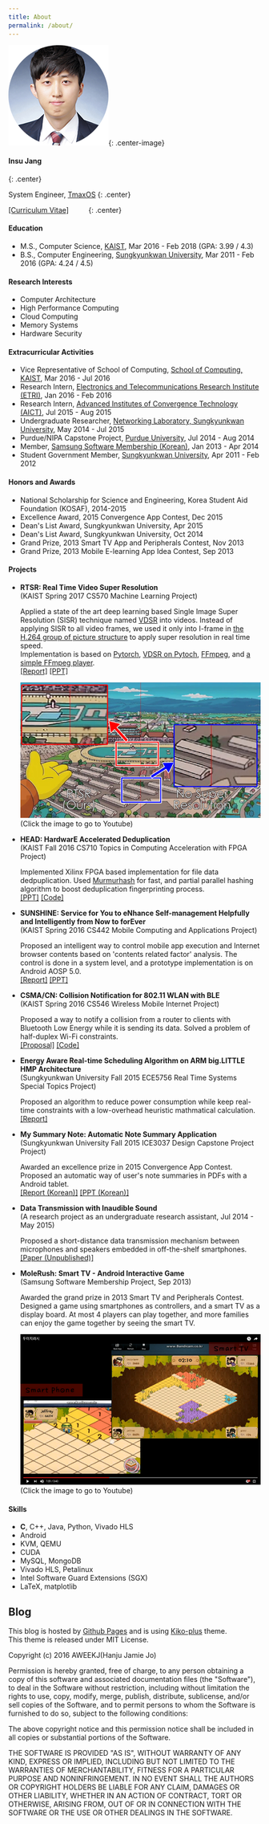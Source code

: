 ```yaml
---
title: About
permalink: /about/
---
```


![profile](/assets/images/profile.png){: .center-image}

#### Insu Jang
{: .center}

System Engineer, [TmaxOS](http://tmaxos.com)
{: .center}

[[Curriculum Vitae]](/assets/cv/cv_insujang.pdf) &nbsp;&nbsp;
<a href="https://github.com/{{ site.author.github }}"><i class="fa fa-github fa-lg" aria-hidden="true"></i></a> &nbsp;&nbsp;
<a href="https://www.linkedin.com/in/{{ site.author.linkedin }}"><i class="fa fa-linkedin fa-lg" aria-hidden="true"></i></a> &nbsp;&nbsp;
<a href="mailto:{{ site.author.email }}"><i class="fa fa-envelope fa-lg" aria-hidden="true"></i></a>
{: .center}

#### Education
- M.S., Computer Science,  [KAIST](http://www.kaist.edu/html/en/index.html), Mar 2016 - Feb 2018 (GPA: 3.99 / 4.3)
- B.S., Computer Engineering, [Sungkyunkwan University](http://www.skku.edu/eng_home/index.jsp), Mar 2011 - Feb 2016 (GPA: 4.24 / 4.5)

#### Research Interests
- Computer Architecture
- High Performance Computing
- Cloud Computing
- Memory Systems
- Hardware Security


#### Extracurricular Activities
- Vice Representative of School of Computing, [School of Computing, KAIST](https://cs.kaist.ac.kr), Mar 2016 - Jul 2016
- Research Intern, [Electronics and Telecommunications Research Institute (ETRI)](https://etri.re.kr/eng/main/main.etri), Jan 2016 - Feb 2016
- Research Intern, [Advanced Institutes of Convergence Technology (AICT)](http://aict.snu.ac.kr/eng/), Jul 2015 - Aug 2015
- Undergraduate Researcher, [Networking Laboratory, Sungkyunkwan University](http://monet.skku.edu/), May 2014 - Jul 2015
- Purdue/NIPA Capstone Project, [Purdue University](http://www.purdue.edu/), Jul 2014 - Aug 2014
- Member, [Samsung Software Membership (Korean)](http://secmem.org/), Jan 2013 - Apr 2014
- Student Government Member, [Sungkyunkwan University](http://www.skku.edu/eng_home/index.jsp), Apr 2011 - Feb 2012


#### Honors and Awards
- National Scholarship for Science and Engineering, Korea Student Aid Foundation (KOSAF), 2014-2015
- Excellence Award, 2015 Convergence App Contest, Dec 2015
- Dean's List Award, Sungkyunkwan University, Apr 2015
- Dean's List Award, Sungkyunkwan University, Oct 2014
- Grand Prize, 2013 Smart TV App and Peripherals Contest, Nov 2013
- Grand Prize, 2013 Mobile E-learning App Idea Contest, Sep 2013

#### Projects
- **RTSR: Real Time Video Super Resolution**  
(KAIST Spring 2017 CS570 Machine Learning Project)

    Applied a state of the art deep learning based Single Image Super Resolution (SISR) technique named [VDSR](http://www.cv-foundation.org/openaccess/content_cvpr_2016/html/Kim_Accurate_Image_Super-Resolution_CVPR_2016_paper.html) into videos.
    Instead of applying SISR to all video frames, we used it only into I-frame in [the H.264 group of picture structure](https://en.wikipedia.org/wiki/Group_of_pictures) to apply super resolution in real time speed.  
    Implementation is based on [Pytorch](http://pytorch.org/), [VDSR on Pytoch](https://github.com/twtygqyy/pytorch-vdsr),
    [FFmpeg](https://www.ffmpeg.org/), and [a simple FFmpeg player](https://github.com/Akagi201/ffmpeg-player).  
    [[Report]](/assets/pdf/cs570_final.pdf)
    [[PPT]](/assets/pdf/cs570_final_ppt.pdf)

    [![rtsr](/assets/images/projects/rtsr_thumbnail.png)](https://youtu.be/_cVU23W_Jt8)
    (Click the image to go to Youtube)

- **HEAD: HardwarE Accelerated Deduplication**  
(KAIST Fall 2016 CS710 Topics in Computing Acceleration with FPGA Project)

    Implemented Xilinx FPGA based implementation for file data dedpuplication.
    Used [Murmurhash](https://en.wikipedia.org/wiki/MurmurHash) for fast, and partial parallel hashing algorithm to boost deduplication fingerprinting process.  
    [[PPT]](/assets/pdf/cs710_final_ppt.pdf)
    [[Code]](https://github.com/insujang/HEAD)

- **SUNSHINE: Service for You to eNhance Self-management Helpfully and Intelligently from Now to forEver**  
(KAIST Spring 2016 CS442 Mobile Computing and Applications Project)

    Proposed an intelligent way to control mobile app execution and Internet browser contents based on
    'contents related factor' analysis. The control is done in a system level, and a prototype implementation is on Android AOSP 5.0.  
    [[Report]](/assets/pdf/cs442_final.pdf)
    [[PPT]](/assets/pdf/cs442_final_ppt.pdf)

- **CSMA/CN: Collision Notification for 802.11 WLAN with BLE**  
(KAIST Spring 2016 CS546 Wireless Mobile Internet Project)

    Proposed a way to notify a collision from a router to clients with Bluetooth Low Energy while it is sending its data. Solved a problem of half-duplex Wi-Fi constraints.  
    [[Proposal]](/assets/pdf/cs546_proposal.pdf)
    [[Code]](https://github.com/insujang/csmacn)

- **Energy Aware Real-time Scheduling Algorithm on ARM big.LITTLE HMP Architecture**  
(Sungkyunkwan University Fall 2015 ECE5756 Real Time Systems Special Topics Project)

    Proposed an algorithm to reduce power consumption while keep real-time constraints
    with a low-overhead heuristic mathmatical calculation.  
    [[Report]](/assets/pdf/ece5756_final.pdf)

- **My Summary Note: Automatic Note Summary Application**  
(Sungkyunkwan University Fall 2015 ICE3037 Design Capstone Project Project)

    Awarded an excellence prize in 2015 Convergence App Contest.
    Proposed an automatic way of user's note summaries in PDFs with a Android tablet.  
    [[Report (Korean)]](/assets/pdf/ice3037_final.pdf)
    [[PPT (Korean)]](/assets/pdf/ice3037_final_ppt.pdf)

- **Data Transmission with Inaudible Sound**  
(A research project as an undergraduate research assistant, Jul 2014 - May 2015)

    Proposed a short-distance data transmission mechanism between microphones and
    speakers embedded in off-the-shelf smartphones.  
    [[Paper (Unpublished)]](/assets/pdf/research_paper_data_communication.pdf)

- **MoleRush: Smart TV - Android Interactive Game**  
(Samsung Software Membership Project, Sep 2013)

    Awarded the grand prize in 2013 Smart TV and Peripherals Contest.
    Designed a game using smartphones as controllers, and a smart TV as a display board.
    At most 4 players can play together, and more families can enjoy the game together by seeing the smart TV.  

    [![molerush](/assets/images/projects/molerush_thumbnail.png)](https://youtu.be/fFzxrAJX9wo)
    (Click the image to go to Youtube)


#### Skills
- **C**, C++, Java, Python, Vivado HLS
- Android
- KVM, QEMU
- CUDA
- MySQL, MongoDB
- Vivado HLS, Petalinux
- Intel Software Guard Extensions (SGX)
- LaTeX, matplotlib

## Blog
This blog is hosted by [Github Pages](https://pages.github.com/) and is using [Kiko-plus](https://aweekj.github.io/Kiko-plus) theme.  
This theme is released under MIT License.

Copyright (c) 2016 AWEEKJ(Hanju Jamie Jo)

Permission is hereby granted, free of charge, to any person obtaining a copy of this software and associated documentation files (the "Software"), to deal in the Software without restriction, including without limitation the rights to use, copy, modify, merge, publish, distribute, sublicense, and/or sell copies of the Software, and to permit persons to whom the Software is furnished to do so, subject to the following conditions:

The above copyright notice and this permission notice shall be included in all copies or substantial portions of the Software.

THE SOFTWARE IS PROVIDED "AS IS", WITHOUT WARRANTY OF ANY KIND, EXPRESS OR IMPLIED, INCLUDING BUT NOT LIMITED TO THE WARRANTIES OF MERCHANTABILITY, FITNESS FOR A PARTICULAR PURPOSE AND NONINFRINGEMENT. IN NO EVENT SHALL THE AUTHORS OR COPYRIGHT HOLDERS BE LIABLE FOR ANY CLAIM, DAMAGES OR OTHER LIABILITY, WHETHER IN AN ACTION OF CONTRACT, TORT OR OTHERWISE, ARISING FROM, OUT OF OR IN CONNECTION WITH THE SOFTWARE OR THE USE OR OTHER DEALINGS IN THE SOFTWARE.
